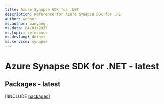 ```yaml
---
title: Azure Synapse SDK for .NET
description: Reference for Azure Synapse SDK for .NET
author: wonner
ms.author: wanyang
ms.data: 04/03/2023
ms.topic: reference
ms.devlang: dotnet
ms.service: synapse
---
```

# Azure Synapse SDK for .NET - latest
## Packages - latest
[!INCLUDE [packages](synapse-index.md)]